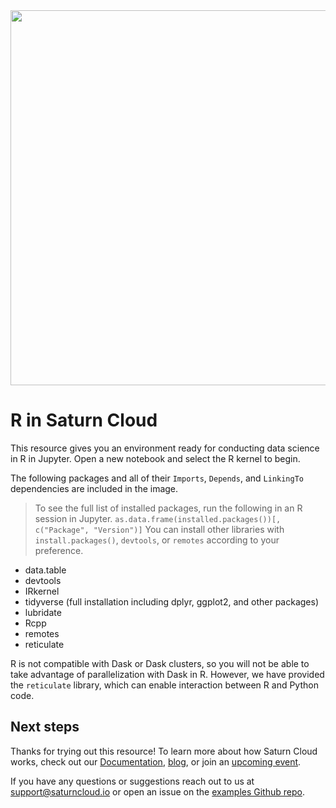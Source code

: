 <img src="https://saturn-public-assets.s3.us-east-2.amazonaws.com/example-resources/saturn.png" width="600" />

# R in Saturn Cloud

This resource gives you an environment ready for conducting data science in R in Jupyter. Open a new notebook and select the R kernel to begin.

The following packages and all of their `Imports`, `Depends`, and `LinkingTo` dependencies are included in the image.

>To see the full list of installed packages, run the following in an R session in Jupyter.
> `as.data.frame(installed.packages())[, c("Package", "Version")]`
> You can install other libraries with `install.packages()`, `devtools`, or `remotes` according to your preference.

* data.table
* devtools
* IRkernel
* tidyverse (full installation including dplyr, ggplot2, and other packages)
* lubridate
* Rcpp
* remotes
* reticulate

R is not compatible with Dask or Dask clusters, so you will not be able to take advantage of parallelization with Dask in R. However, we have provided the `reticulate` library, which can enable interaction between R and Python code.

## Next steps

Thanks for trying out this resource! To learn more about how Saturn Cloud works, check out our [Documentation](https://saturncloud.io/docs/), [blog](https://saturncloud.io/s/blog/), or join an [upcoming event](https://saturncloud.io/s/events/).

If you have any questions or suggestions reach out to us at support@saturncloud.io or open an issue on the [examples Github repo](https://github.com/saturncloud/examples).
